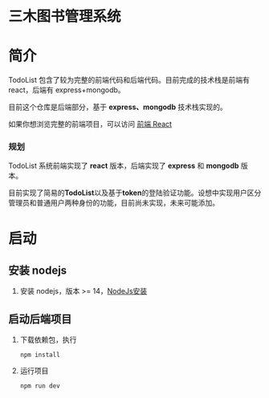 # 三木图书管理系统



# 简介



TodoList 包含了较为完整的前端代码和后端代码。目前完成的技术栈是前端有 react，后端有 express+mongodb。

目前这个仓库是后端部分，基于 **express、mongodb** 技术栈实现的。

如果你想浏览完整的前端项目，可以访问 [前端 React](https://github.com/SCP2024/TodoList-react-express/tree/react)

### 规划

TodoList 系统前端实现了 **react** 版本，后端实现了 **express** 和 **mongodb** 版本。

目前实现了简易的**TodoList**以及基于**token**的登陆验证功能。设想中实现用户区分管理员和普通用户两种身份的功能，目前尚未实现，未来可能添加。

# 启动

## 安装 nodejs

1. 安装 nodejs，版本 >= 14，[NodeJs安装](https://nodejs.org/en)
## 启动后端项目

1. 下载依赖包，执行

   ```
   npm install
   ```

2. 运行项目

   ```
   npm run dev
   ```

